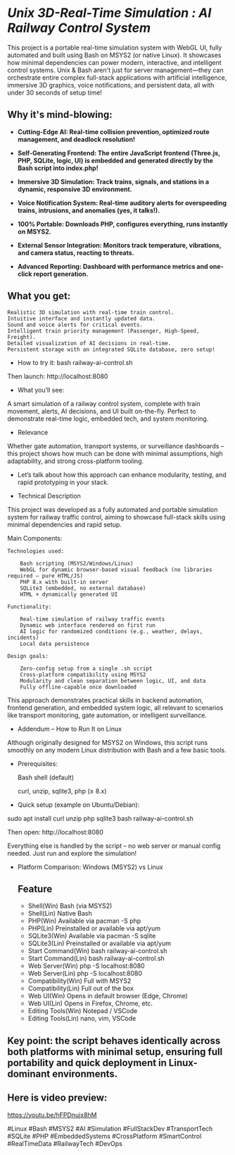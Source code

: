 # ___Unix 3D-Real-Time Simulation : AI Railway Control System___

This project is a portable real-time simulation system with WebGL UI, fully automated and built using Bash on MSYS2 (or native Linux). It showcases how minimal dependencies can power modern, interactive, and intelligent control systems. 
Unix & Bash aren't just for server management—they can orchestrate entire complex full-stack applications with artificial intelligence, immersive 3D graphics, voice notifications, and persistent data, all with under 30 seconds of setup time!

## Why it's mind-blowing:

- __Cutting-Edge AI: Real-time collision prevention, optimized route management, and deadlock resolution!__

- __Self-Generating Frontend: The entire JavaScript frontend (Three.js, PHP, SQLite, logic, UI) is embedded and generated directly by the Bash script into index.php!__

- __Immersive 3D Simulation: Track trains, signals, and stations in a dynamic, responsive 3D environment.__

- __Voice Notification System: Real-time auditory alerts for overspeeding trains, intrusions, and anomalies (yes, it talks!).__

- __100% Portable: Downloads PHP, configures everything, runs instantly on MSYS2.__

- __External Sensor Integration: Monitors track temperature, vibrations, and camera status, reacting to threats.__

- __Advanced Reporting: Dashboard with performance metrics and one-click report generation.__

## What you get:

    Realistic 3D simulation with real-time train control.
    Intuitive interface and instantly updated data.
    Sound and voice alerts for critical events.
    Intelligent train priority management (Passenger, High-Speed, Freight).
    Detailed visualization of AI decisions in real-time.
    Persistent storage with an integrated SQLite database, zero setup!

* How to try it:
bash railway-ai-control.sh

Then launch:
http://localhost:8080

* What you’ll see:

A smart simulation of a railway control system, complete with train movement, alerts, AI decisions, and UI built on-the-fly. Perfect to demonstrate real-time logic, embedded tech, and system monitoring.

* Relevance

Whether gate automation, transport systems, or surveillance dashboards – this project shows how much can be done with minimal assumptions, high adaptability, and strong cross-platform tooling.

* Let’s talk about how this approach can enhance modularity, testing, and rapid prototyping in your stack.

* Technical Description

This project was developed as a fully automated and portable simulation system for railway traffic control, aiming to showcase full-stack skills using minimal dependencies and rapid setup.

Main Components:

    Technologies used:
    
        Bash scripting (MSYS2/Windows/Linux)
        WebGL for dynamic browser-based visual feedback (no libraries required – pure HTML/JS)
        PHP 8.x with built-in server
        SQLite3 (embedded, no external database)
        HTML + dynamically generated UI

    Functionality:

        Real-time simulation of railway traffic events
        Dynamic web interface rendered on first run
        AI logic for randomized conditions (e.g., weather, delays, incidents)
        Local data persistence

    Design goals:

        Zero-config setup from a single .sh script
        Cross-platform compatibility using MSYS2
        Modularity and clean separation between logic, UI, and data
        Fully offline-capable once downloaded

This approach demonstrates practical skills in backend automation, frontend generation, and embedded system logic, all relevant to scenarios like transport monitoring, gate automation, or intelligent surveillance.

* Addendum – How to Run It on Linux

Although originally designed for MSYS2 on Windows, this script runs smoothly on any modern Linux distribution with Bash and a few basic tools.

* Prerequisites:

    Bash shell (default)

    curl, unzip, sqlite3, php (≥ 8.x)

* Quick setup (example on Ubuntu/Debian):

sudo apt install curl unzip php sqlite3
bash railway-ai-control.sh

Then open:
http://localhost:8080

Everything else is handled by the script – no web server or manual config needed. Just run and explore the simulation!

* Platform Comparison: Windows (MSYS2) vs Linux

   ## __Feature__

   - Shell(Win)             Bash (via MSYS2)
   - Shell(Lin)             Native Bash                         
   - PHP(Win)               Available via pacman -S php
   - PHP(Lin)               Preinstalled or available via apt/yum
   - SQLite3(Win)           Available via pacman -S sqlite
   - SQLite3(Lin)           Preinstalled or available via apt/yum
   - Start Command(Win)     bash railway-ai-control.sh
   - Start Command(Lin)     bash railway-ai-control.sh
   - Web Server(Win)        php -S localhost:8080
   - Web Server(Lin)        php -S localhost:8080
   - Compatibility(Win)     Full with MSYS2
   - Compatibility(Lin)     Full out of the box
   - Web UI(Win)            Opens in default browser (Edge, Chrome)
   - Web UI(Lin)            Opens in Firefox, Chrome, etc.
   - Editing Tools(Win)     Notepad / VSCode
   - Editing Tools(Lin)     nano, vim, VSCode
          
## Key point: the script behaves identically across both platforms with minimal setup, ensuring full portability and quick deployment in Linux-dominant environments.

## Here is video preview:
https://youtu.be/hFPDnujx8hM

#Linux #Bash #MSYS2 #AI #Simulation #FullStackDev #TransportTech #SQLite #PHP #EmbeddedSystems #CrossPlatform #SmartControl #RealTimeData #RailwayTech #DevOps
